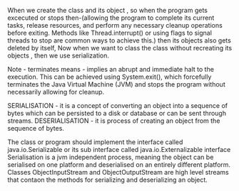 When we create the class and its object , so when the program gets excecuted or stops then-(allowing the program to complete its current tasks, release resources, and perform any necessary cleanup operations before exiting. Methods like Thread.interrupt() or using flags to signal threads to stop are common ways to achieve this.) then its objects also gets deleted by itself, Now when we want to class the class without recreating its objects , then we use serialization.

Note - terminates means - implies an abrupt and immediate halt to the execution. This can be achieved using System.exit(), which forcefully terminates the Java Virtual Machine (JVM) and stops the program without necessarily allowing for cleanup.


SERIALISATION - it is a concept of converting an object into a sequence of bytes which can be persisted to a disk or database or can be sent through streams.
DESERIALISATION - it is process of creating an object from the sequence of bytes.

The class or program should implement the interface called java.io.Serializable or its sub interface called java.io.Externalizable interface
Serialisation is a jvm independent process, meaning the object can be serialised on one platform and deserialised on an entirely different platform.
Classes ObjectInputStream and ObjectOutputStream are high level streams that contaon the methods for serializing and deserializing an object.